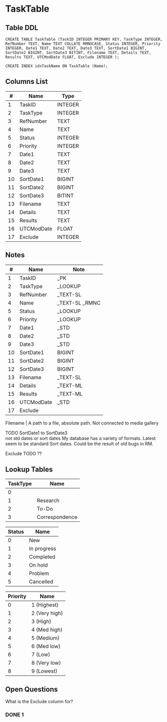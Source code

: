 # TaskTable

## Table DDL

```
CREATE TABLE TaskTable (TaskID INTEGER PRIMARY KEY, TaskType INTEGER, RefNumber TEXT, Name TEXT COLLATE RMNOCASE, Status INTEGER, Priority INTEGER, Date1 TEXT, Date2 TEXT, Date3 TEXT, SortDate1 BIGINT, SortDate2 BIGINT, SortDate3 BITINT, Filename TEXT, Details TEXT, Results TEXT, UTCModDate FLOAT, Exclude INTEGER );

CREATE INDEX idxTaskName ON TaskTable (Name);
```

## Columns List

| #   | Name       | Type    |
| --- | ---------- | ------- |
| 1   | TaskID     | INTEGER |
| 2   | TaskType   | INTEGER |
| 3   | RefNumber  | TEXT    |
| 4   | Name       | TEXT    |
| 5   | Status     | INTEGER |
| 6   | Priority   | INTEGER |
| 7   | Date1      | TEXT    |
| 8   | Date2      | TEXT    |
| 9   | Date3      | TEXT    |
| 10  | SortDate1  | BIGINT  |
| 11  | SortDate2  | BIGINT  |
| 12  | SortDate3  | BITINT  |
| 13  | Filename   | TEXT    |
| 14  | Details    | TEXT    |
| 15  | Results    | TEXT    |
| 16  | UTCModDate | FLOAT   |
| 17  | Exclude    | INTEGER |

## Notes

| #   | Name       | Note            |
| --- | ---------- | --------------- |
| 1   | TaskID     | _PK             |
| 2   | TaskType   | _LOOKUP         |
| 3   | RefNumber  | _TEXT-SL        |
| 4   | Name       | _TEXT-SL  _RMNC |
| 5   | Status     | _LOOKUP         |
| 6   | Priority   | _LOOKUP         |
| 7   | Date1      | _STD            |
| 8   | Date2      | _STD            |
| 9   | Date3      | _STD            |
| 10  | SortDate1  | BIGINT          |
| 11  | SortDate2  | BIGINT          |
| 12  | SortDate3  | BIGINT          |
| 13  | Filename   | _TEXT-SL        |
| 14  | Details    | _TEXT-ML        |
| 15  | Results    | _TEXT-ML        |
| 16  | UTCModDate | _STD            |
| 17  | Exclude    |                 |


Filename      | A path to a file, absolute path. Not connected to media gallery

TODO SortDate1 to SortDate3\
    not std dates or sort dates
My database has a variety of formats. Latest seem to be standard Sort dates. Could be the result of old bugs in RM.

Exclude   TODO  ??


## Lookup Tables

| TaskType | Name           |
| -------- | -------------- |
| 0        | <unspecified>  |
| 1        | Research       |
| 2        | To-Do          |
| 3        | Correspondence |


| Status | Name        |
| ------ | ----------- |
| 0      | New         |
| 1      | In progress |
| 2      | Completed   |
| 3      | On hold     |
| 4      | Problem     |
| 5      | Cancelled   |


| Priority | Name          |
| -------- | ------------- |
| 0        | 1 (Highest)   |
| 1        | 2 (Very high) |
| 2        | 3 (High)      |
| 3        | 4 (Med high)  |
| 4        | 5 (Medium)    |
| 5        | 6 (Med low)   |
| 6        | 7 (Low)       |
| 7        | 8 (Very low)  |
| 8        | 9 (Lowest)    |


## Open Questions

What is the Exclude column for?

### DONE 1
